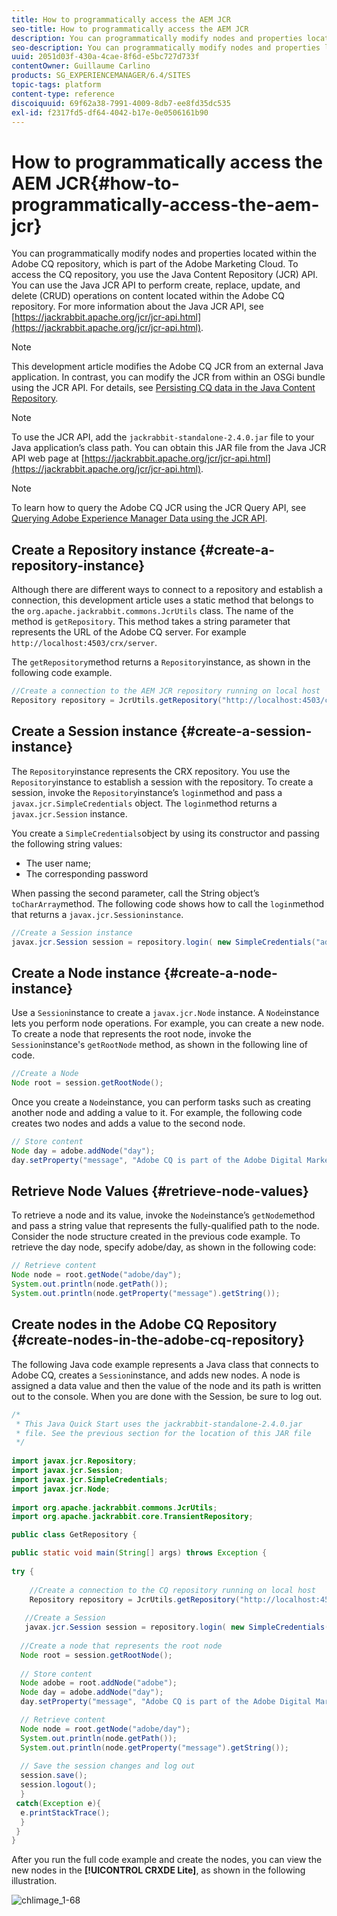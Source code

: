 ```yaml
---
title: How to programmatically access the AEM JCR
seo-title: How to programmatically access the AEM JCR
description: You can programmatically modify nodes and properties located within the AEM repository, which is part of the Adobe Marketing Cloud
seo-description: You can programmatically modify nodes and properties located within the AEM repository, which is part of the Adobe Marketing Cloud
uuid: 2051d03f-430a-4cae-8f6d-e5bc727d733f
contentOwner: Guillaume Carlino
products: SG_EXPERIENCEMANAGER/6.4/SITES
topic-tags: platform
content-type: reference
discoiquuid: 69f62a38-7991-4009-8db7-ee8fd35dc535
exl-id: f2317fd5-df64-4042-b17e-0e0506161b90
---
```

# How to programmatically access the AEM JCR{#how-to-programmatically-access-the-aem-jcr}

You can programmatically modify nodes and properties located within the Adobe CQ repository, which is part of the Adobe Marketing Cloud. To access the CQ repository, you use the Java Content Repository (JCR) API. You can use the Java JCR API to perform create, replace, update, and delete (CRUD) operations on content located within the Adobe CQ repository. For more information about the Java JCR API, see [https://jackrabbit.apache.org/jcr/jcr-api.html](https://jackrabbit.apache.org/jcr/jcr-api.html).

>[!NOTE]
>
>This development article modifies the Adobe CQ JCR from an external Java application. In contrast, you can modify the JCR from within an OSGi bundle using the JCR API. For details, see [Persisting CQ data in the Java Content Repository](https://helpx.adobe.com/experience-manager/using/persisting-cq-data-java-content1.html).

>[!NOTE]
>
>To use the JCR API, add the `jackrabbit-standalone-2.4.0.jar` file to your Java application’s class path. You can obtain this JAR file from the Java JCR API web page at [https://jackrabbit.apache.org/jcr/jcr-api.html](https://jackrabbit.apache.org/jcr/jcr-api.html).

>[!NOTE]
>
>To learn how to query the Adobe CQ JCR using the JCR Query API, see [Querying Adobe Experience Manager Data using the JCR API](https://helpx.adobe.com/experience-manager/using/querying-experience-manager-data-using1.html).

## Create a Repository instance {#create-a-repository-instance}

Although there are different ways to connect to a repository and establish a connection, this development article uses a static method that belongs to the `org.apache.jackrabbit.commons.JcrUtils` class. The name of the method is `getRepository`. This method takes a string parameter that represents the URL of the Adobe CQ server. For example `http://localhost:4503/crx/server`.

The `getRepository`method returns a `Repository`instance, as shown in the following code example.

```java
//Create a connection to the AEM JCR repository running on local host
Repository repository = JcrUtils.getRepository("http://localhost:4503/crx/server");
```

## Create a Session instance {#create-a-session-instance}

The `Repository`instance represents the CRX repository. You use the `Repository`instance to establish a session with the repository. To create a session, invoke the `Repository`instance’s `login`method and pass a `javax.jcr.SimpleCredentials` object. The `login`method returns a `javax.jcr.Session` instance.

You create a `SimpleCredentials`object by using its constructor and passing the following string values:

* The user name;
* The corresponding password

When passing the second parameter, call the String object’s `toCharArray`method. The following code shows how to call the `login`method that returns a `javax.jcr.Sessioninstance`.

```java
//Create a Session instance
javax.jcr.Session session = repository.login( new SimpleCredentials("admin", "admin".toCharArray()));
```

## Create a Node instance {#create-a-node-instance}

Use a `Session`instance to create a `javax.jcr.Node` instance. A `Node`instance lets you perform node operations. For example, you can create a new node. To create a node that represents the root node, invoke the `Session`instance's `getRootNode` method, as shown in the following line of code.

```java
//Create a Node
Node root = session.getRootNode();
```

Once you create a `Node`instance, you can perform tasks such as creating another node and adding a value to it. For example, the following code creates two nodes and adds a value to the second node.

```java
// Store content 
Node day = adobe.addNode("day");
day.setProperty("message", "Adobe CQ is part of the Adobe Digital Marketing Suite!");
```

## Retrieve Node Values {#retrieve-node-values}

To retrieve a node and its value, invoke the `Node`instance’s `getNode`method and pass a string value that represents the fully-qualified path to the node. Consider the node structure created in the previous code example. To retrieve the day node, specify adobe/day, as shown in the following code:

```java
// Retrieve content
Node node = root.getNode("adobe/day");
System.out.println(node.getPath());
System.out.println(node.getProperty("message").getString());

```

## Create nodes in the Adobe CQ Repository {#create-nodes-in-the-adobe-cq-repository}

The following Java code example represents a Java class that connects to Adobe CQ, creates a `Session`instance, and adds new nodes. A node is assigned a data value and then the value of the node and its path is written out to the console. When you are done with the Session, be sure to log out.

```java
/*
 * This Java Quick Start uses the jackrabbit-standalone-2.4.0.jar
 * file. See the previous section for the location of this JAR file
 */
 
import javax.jcr.Repository; 
import javax.jcr.Session; 
import javax.jcr.SimpleCredentials; 
import javax.jcr.Node; 
 
import org.apache.jackrabbit.commons.JcrUtils;
import org.apache.jackrabbit.core.TransientRepository;

public class GetRepository {

public static void main(String[] args) throws Exception { 
 
try { 
 
    //Create a connection to the CQ repository running on local host 
    Repository repository = JcrUtils.getRepository("http://localhost:4503/crx/server");
   
   //Create a Session
   javax.jcr.Session session = repository.login( new SimpleCredentials("admin", "admin".toCharArray())); 
 
  //Create a node that represents the root node
  Node root = session.getRootNode(); 
 
  // Store content 
  Node adobe = root.addNode("adobe"); 
  Node day = adobe.addNode("day"); 
  day.setProperty("message", "Adobe CQ is part of the Adobe Digital Marketing Suite!");

  // Retrieve content 
  Node node = root.getNode("adobe/day"); 
  System.out.println(node.getPath()); 
  System.out.println(node.getProperty("message").getString()); 
 
  // Save the session changes and log out
  session.save(); 
  session.logout();
  }
 catch(Exception e){
  e.printStackTrace();
  }
 } 
}
```

After you run the full code example and create the nodes, you can view the new nodes in the **[!UICONTROL CRXDE Lite]**, as shown in the following illustration.

![chlimage_1-68](assets/chlimage_1-68.png)

